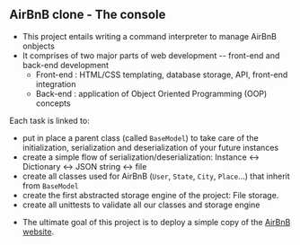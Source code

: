 ## AirBnB clone - The console

- This project entails writing a command interpreter to manage AirBnB onbjects
- It comprises of two major parts of web development -- front-end and back-end development
  * Front-end : HTML/CSS templating, database storage, API, front-end integration
  * Back-end : application of Object Oriented Programming (OOP) concepts

Each task is linked to:

- put in place a parent class (called `BaseModel`) to take care of the initialization, serialization and deserialization of your future instances
- create a simple flow of serialization/deserialization: Instance <-> Dictionary <-> JSON string <-> file
- create all classes used for AirBnB (`User`, `State`, `City`, `Place`…) that inherit from `BaseModel`
- create the first abstracted storage engine of the project: File storage.
- create all unittests to validate all our classes and storage engine

* The ultimate goal of this project is to deploy a simple copy of the [AirBnB website](https://www.airbnb.com/).
